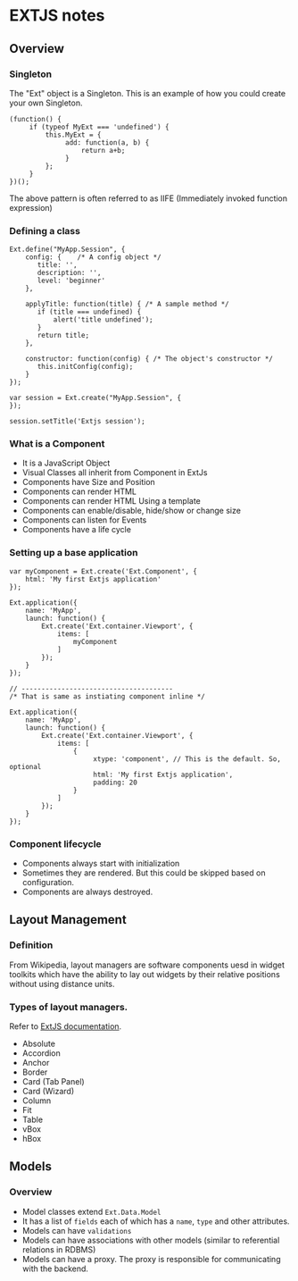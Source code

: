 # EXTJS notes

## Overview

### Singleton

The "Ext" object is a Singleton. This is an example of how you could create your own Singleton.

    (function() {
         if (typeof MyExt === 'undefined') {
             this.MyExt = {
                  add: function(a, b) {
                      return a+b;
                  }
             };
         }
    })();

The above pattern is often referred to as IIFE (Immediately invoked function expression)

### Defining a class

    Ext.define("MyApp.Session", {
        config: {    /* A config object */
           title: '',
           description: '',
           level: 'beginner'
        },

        applyTitle: function(title) { /* A sample method */
           if (title === undefined) {
               alert('title undefined');
           }
           return title;
        },
        
        constructor: function(config) { /* The object's constructor */
           this.initConfig(config);
        }
    });

    var session = Ext.create("MyApp.Session", {
    });

    session.setTitle('Extjs session');

### What is a Component

* It is a JavaScript Object 
* Visual Classes all inherit from Component in ExtJs
* Components have Size and Position
* Components can render HTML
* Components can render HTML Using a template
* Components can enable/disable, hide/show or change size 
* Components can listen for Events
* Components have a life cycle

### Setting up a base application

    var myComponent = Ext.create('Ext.Component', {
        html: 'My first Extjs application'
    });

    Ext.application({
        name: 'MyApp',
        launch: function() {
            Ext.create('Ext.container.Viewport', {
                items: [
                    myComponent
                ]
            });
        }
    });

    // --------------------------------------
    /* That is same as instiating component inline */

    Ext.application({
        name: 'MyApp',
        launch: function() {
            Ext.create('Ext.container.Viewport', {
                items: [
                    {
                         xtype: 'component', // This is the default. So, optional
                         html: 'My first Extjs application',
                         padding: 20
                    }
                ]
            });
        }
    });

### Component lifecycle

* Components always start with initialization
* Sometimes they are rendered. But this could be skipped based on configuration.
* Components are always destroyed.

## Layout Management

### Definition 

From Wikipedia, layout managers are software components uesd in widget toolkits which have the ability to lay out widgets by their relative positions without using distance units.

### Types of layout managers.

Refer to [ExtJS documentation](http://docs.sencha.com/extjs/4.2.1/extjs-build/examples/layout-browser/layout-browser.html).

* Absolute
* Accordion
* Anchor
* Border
* Card (Tab Panel)
* Card (Wizard)
* Column
* Fit
* Table
* vBox
* hBox

## Models

### Overview

* Model classes extend `Ext.Data.Model`
* It has a list of `fields` each of which has a `name`, `type` and other attributes.
* Models can have `validations`
* Models can have associations with other models (similar to referential relations in RDBMS)
* Models can have a proxy. The proxy is responsible for communicating with the backend.

